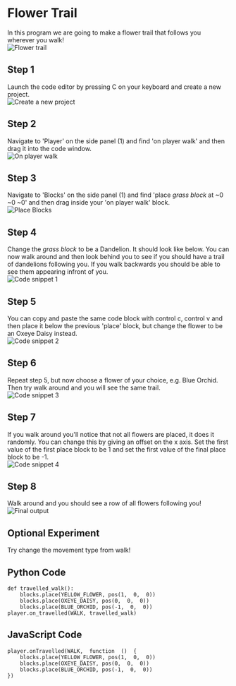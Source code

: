 

# Flower Trail
In this program we are going to make a flower trail that follows you wherever you walk! </br>
![Flower trail](/Assets/Minecraft/Flower%20Trail/Flower%20Trail%20Example.png)

## Step 1
Launch the code editor by pressing C on your keyboard and create a new project. </br>
![Create a new project](/Assets/Minecraft/Flower%20Trail/New%20Project.png)

## Step 2
Navigate to 'Player' on the side panel (1) and find 'on player walk' and then drag it into the code window. </br>
![On player walk](/Assets/Minecraft/Flower%20Trail/Player%20Walk.png)

 ## Step 3
Navigate to 'Blocks' on the side panel (1) and find 'place *grass block* at ~0 ~0 ~0' and then drag inside your 'on player walk' block. </br>
![Place Blocks](/Assets/Minecraft/Flower%20Trail/Blocks%20Place.png)

 ## Step 4
 Change the *grass block* to be a Dandelion. It should look like below. You can now walk around and then look behind you to see if you should have a trail of dandelions following you. If you walk backwards you should be able to see them appearing infront of you. </br>
![Code snippet 1](/Assets/Minecraft/Flower%20Trail/Code%20Snippet%201.png)

 ## Step 5
 You can copy and paste the same code block with control c, control v and then place it below the previous 'place' block, but change the flower to be an Oxeye Daisy instead. </br>
![Code snippet 2](/Assets/Minecraft/Flower%20Trail/Code%20Snippet%202.png)

## Step 6
Repeat step 5, but now choose a flower of your choice, e.g. Blue Orchid. Then try walk around and you will see the same trail. </br>
![Code snippet 3](/Assets/Minecraft/Flower%20Trail/Code%20Snippet%203.png)

## Step 7
If you walk around you'll notice that not all flowers are placed, it does it randomly.
You can change this by giving an offset on the x axis.
Set the first value of the first place block to be 1 and set the first value of the final place block to be -1. </br>
![Code snippet 4](/Assets/Minecraft/Flower%20Trail/Code%20Snippet%203.png)

## Step 8
Walk around and you should see a row of all flowers following you! </br>
![Final output](/Assets/Minecraft/Flower%20Trail/Final%20Output.png)

## Optional Experiment
Try change the movement type from walk!

## Python Code
    def travelled_walk():
	    blocks.place(YELLOW_FLOWER, pos(1,  0,  0))
	    blocks.place(OXEYE_DAISY, pos(0,  0,  0))
	    blocks.place(BLUE_ORCHID, pos(-1,  0,  0))
    player.on_travelled(WALK, travelled_walk)

## JavaScript Code
    player.onTravelled(WALK,  function  ()  {
		blocks.place(YELLOW_FLOWER, pos(1,  0,  0))
		blocks.place(OXEYE_DAISY, pos(0,  0,  0))
		blocks.place(BLUE_ORCHID, pos(-1,  0,  0))
	})
